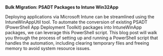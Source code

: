 **Bulk MIgration: PSADT Packages to Intune Win32App**

Deploying applications via Microsoft Intune can be streamlined using the IntuneWinAppUtil tool. To automate the conversion of existing PSADT (PowerShell App Deployment Toolkit) packages into IntuneWinApp packages, we can leverage this PowerShell script. This blog post will walk you through the process of setting up and running a PowerShell script that handles the automation, including clearing temporary files and freeing memory to avoid system resource issues.
